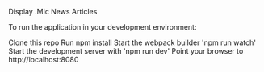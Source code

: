 Display .Mic News Articles

To run the application in your development environment:

Clone this repo
Run npm install
Start the webpack builder 'npm run watch'
Start the development server with 'npm run dev'
Point your browser to http://localhost:8080